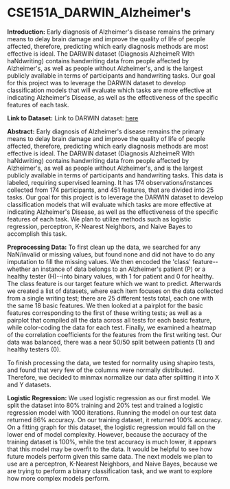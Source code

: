 # CSE151A_DARWIN_Alzheimer's

__Introduction:__
Early diagnosis of Alzheimer's disease remains the primary means to delay brain damage and improve the quality of life of people affected, therefore, predicting which early diagnosis methods are most effective is ideal. The DARWIN dataset (Diagnosis AlzheimeR WIth haNdwriting) contains handwriting data from people affected by Alzheimer's, as well as people without Alzheimer's, and is the largest publicly available in terms of participants and handwriting tasks. Our goal for this project was to leverage the DARWIN dataset to develop classification models that will evaluate which tasks are more effective at indicating Alzheimer's Disease, as well as the effectiveness of the specific features of each task.

__Link to Dataset:__
Link to DARWIN dataset: [here](https://archive.ics.uci.edu/dataset/732/darwin)

__Abstract:__
Early diagnosis of Alzheimer's disease remains the primary means to delay brain damage and improve the quality of life of people affected, therefore, predicting which early diagnosis methods are most effective is ideal. The DARWIN dataset (Diagnosis AlzheimeR WIth haNdwriting) contains handwriting data from people affected by Alzheimer's, as well as people without Alzheimer's, and is the largest publicly available in terms of participants and handwriting tasks. This data is labeled, requiring supervised learning. It has 174 observations/instances collected from 174 participants, and 451 features, that are divided into 25 tasks. Our goal for this project is to leverage the DARWIN dataset to develop classification models that will evaluate which tasks are more effective at indicating Alzheimer's Disease, as well as the effectiveness of the specific features of each task. We plan to utilize methods such as logistic regression, perceptron, K-Nearest Neighbors, and Naive Bayes to accomplish this task. 

__Preprocessing Data:__
To first clean up the data, we searched for any NaN/invalid or missing values, but found none and did not have to do any imputation to fill the missing values. We then encoded the 'class' feature--whether an instance of data belongs to an Alzheimer's patient (P) or a healthy tester (H)--into binary values, with 1 for patient and 0 for healthy. The class feature is our target feature which we want to predict. Afterwards we created a list of datasets, where each item focuses on the data collected from a single writing test; there are 25 different tests total, each one with the same 18 basic features. We then looked at a pairplot for the basic features corresponding to the first of these writing tests; as well as a pairplot that compiled all the data across all tests for each basic feature, while color-coding the data for each test. Finally, we examined a heatmap of the correlation coefficients for the features from the first writing test. Our data was balanced, there was a near 50/50 split between patients (1) and healthy testers (0). 

To finish processing the data, we tested for normality using shapiro tests, and found that very few of the columns were normally distributed. Therefore, we decided to minmax normalize our data after splitting it into X and Y datasets. 

__Logistic Regression:__
We used logistic regression as our first model. We split the dataset into 80% training and 20% test and trained a logistic regression model with 1000 iterations. Running the model on our test data returned 86% accuracy. On our training dataset, it returned 100% accuracy. On a fitting graph for this dataset, the logistic regression would fall on the lower end of model complexity. However, because the accuracy of the training dataset is 100%, while the test accuracy is much lower, it appears that this model may be overfit to the data. It would be helpful to see how future models perform given this same data. The next models we plan to use are a perceptron, K-Nearest Neighbors, and Naive Bayes, because we are trying to perform a binary classification task, and we want to explore how more complex models perform.


